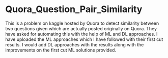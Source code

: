 # Quora_Question_Pair_Similarity

This is a problem on kaggle hosted by Quora to detect similarity between two questions given which are actually posted originally on Quora. They have asked for automating this with the help of ML and DL approaches. I have uploaded the ML approaches which I have followed with their first cut results. I would add DL approaches with the results along with the improvements on the first cut ML solutions provided.
